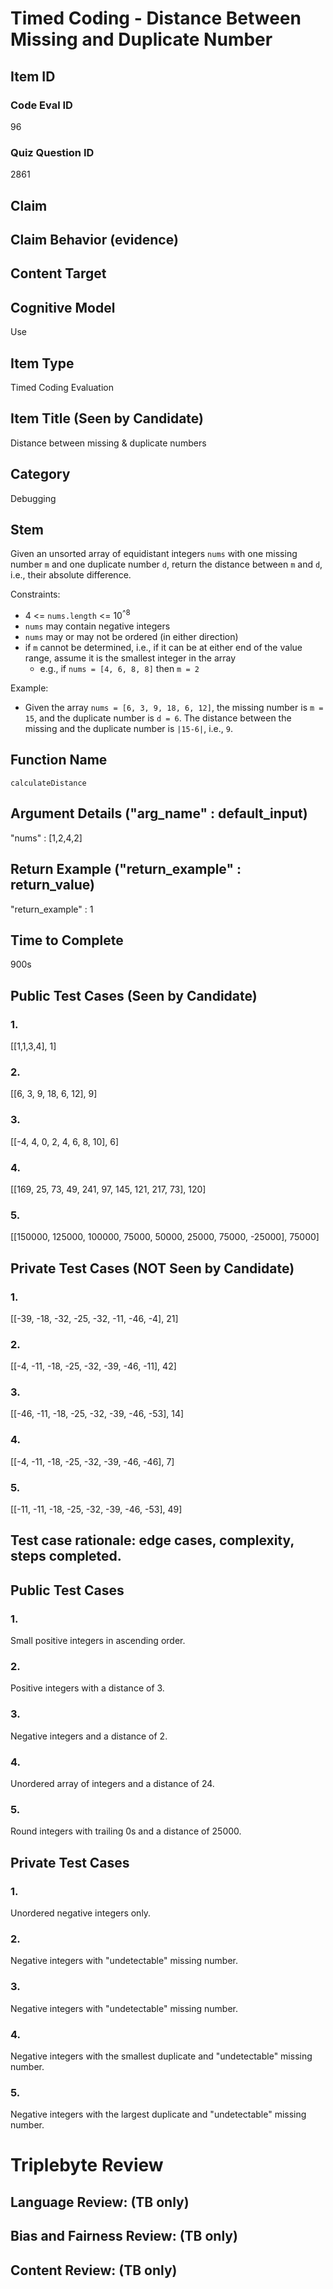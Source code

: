 # Timed Coding - Distance Between Missing and Duplicate Number

## Item ID
### Code Eval ID
96

### Quiz Question ID
2861

## Claim

## Claim Behavior (evidence)

## Content Target

## Cognitive Model
Use

## Item Type
Timed Coding Evaluation

## Item Title (Seen by Candidate)
Distance between missing & duplicate numbers

## Category
Debugging

## Stem
Given an unsorted array of equidistant integers `nums` with one missing number `m` and one duplicate number `d`,
return the distance between `m` and `d`, i.e., their absolute difference.

Constraints:

- 4 <= `nums.length` <= 10<sup>^8</sup>
- `nums` may contain negative integers
- `nums` may or may not be ordered (in either direction)
- if `m` cannot be determined, i.e., if it can be at either end of the value range, assume it is the smallest integer in the array
  - e.g., if `nums = [4, 6, 8, 8]` then `m = 2`

Example:

- Given the array `nums = [6, 3, 9, 18, 6, 12]`, the missing number is `m = 15`, and the duplicate number is `d = 6`.
The distance between the missing and the duplicate number is `|15-6|`, i.e., `9`.

## Function Name
`calculateDistance`

## Argument Details ("arg_name" : default_input)
"nums" : [1,2,4,2]

## Return Example ("return_example" : return_value)
"return_example" : 1

## Time to Complete
900s

## Public Test Cases (Seen by Candidate)
### 1.
[[1,1,3,4], 1]

### 2.
[[6, 3, 9, 18, 6, 12], 9]

### 3.
[[-4, 4, 0, 2, 4, 6, 8, 10], 6]

### 4.
[[169, 25, 73, 49, 241, 97, 145, 121, 217, 73], 120]

### 5.
[[150000, 125000, 100000, 75000, 50000, 25000, 75000, -25000], 75000]

## Private Test Cases (NOT Seen by Candidate)
### 1.
[[-39, -18, -32, -25, -32, -11, -46, -4], 21]

### 2.
[[-4, -11, -18, -25, -32, -39, -46, -11], 42]

### 3.
[[-46, -11, -18, -25, -32, -39, -46, -53], 14]

### 4.
[[-4, -11, -18, -25, -32, -39, -46, -46], 7]

### 5.
[[-11, -11, -18, -25, -32, -39, -46, -53], 49]

## Test case rationale: edge cases, complexity, steps completed.
## Public Test Cases
### 1.
Small positive integers in ascending order.

### 2.
Positive integers with a distance of 3.

### 3.
Negative integers and a distance of 2.

### 4.
Unordered array of integers and a distance of 24.

### 5.
Round integers with trailing 0s and a distance of 25000.

## Private Test Cases
### 1.
Unordered negative integers only.

### 2.
Negative integers with "undetectable" missing number.

### 3.
Negative integers with "undetectable" missing number.

### 4.
Negative integers with the smallest duplicate and "undetectable" missing number.

### 5.
Negative integers with the largest duplicate and "undetectable" missing number.

# Triplebyte Review

## Language Review: (TB only)

## Bias and Fairness Review: (TB only)

## Content Review: (TB only)
